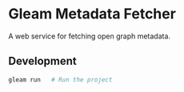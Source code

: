 # Gleam Metadata Fetcher

A web service for fetching open graph metadata.

## Development

```sh
gleam run   # Run the project
```
